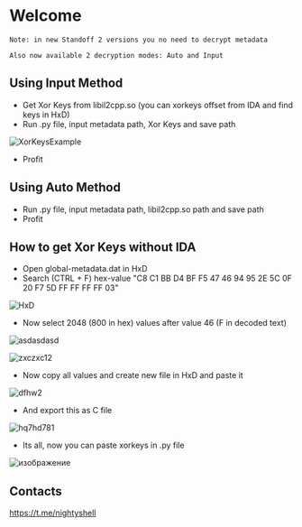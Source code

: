 # Welcome  

 ``` Note: in new Standoff 2 versions you no need to decrypt metadata ```
 
 ``` Also now available 2 decryption modes: Auto and Input ```

## Using Input Method

 - Get Xor Keys from libil2cpp.so (you can xorkeys offset from IDA and find keys in HxD)
 - Run .py file, input metadata path, Xor Keys and save path

![XorKeysExample](https://user-images.githubusercontent.com/33353036/202772948-65f5c5a9-9d1e-407f-a552-4960f4ff73ce.png)
 - Profit

## Using Auto Method

 - Run .py file, input metadata path, libil2cpp.so path and save path
 - Profit

## How to get Xor Keys without IDA

 - Open global-metadata.dat in HxD
 - Search (CTRL + F) hex-value "C8 C1 BB D4 BF F5 47 46 94 95 2E 5C 0F 20 F7 5D FF FF FF FF 03"

![HxD](https://user-images.githubusercontent.com/33353036/202774308-220c71ca-a38c-4c19-9c39-12c7dcb015b0.png)
 - Now select 2048 (800 in hex) values after value 46 (F in decoded text)
 
 ![asdasdasd](https://user-images.githubusercontent.com/33353036/202774679-64ea834b-88d6-4a6b-984d-1199ec3e8552.png)
 
![zxczxc12](https://user-images.githubusercontent.com/33353036/202775047-78f67874-d591-44a0-8b0e-98e9b70098c0.png)
 - Now сopy all values and create new file in HxD and paste it
 
 ![dfhw2](https://user-images.githubusercontent.com/33353036/202775343-4e39098c-efd0-4a6f-99c4-c4375c61eb81.png)
 - And export this as C file
 
 ![hq7hd781](https://user-images.githubusercontent.com/33353036/202775587-16846bf0-bea9-4486-aa83-ddaab3ac533f.png)
 - Its all, now you can paste xorkeys in .py file
 
 ![изображение](https://user-images.githubusercontent.com/33353036/202775899-d8236c9a-90a4-4d7e-b615-7d99c1e21b4f.png)

## Contacts
https://t.me/nightyshell
